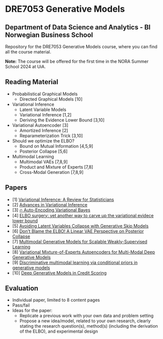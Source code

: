 # DRE7053 Generative Models
## Department of Data Science and Analytics - BI Norwegian Business School

Repository for the DRE7053 Generative Models course, where you can find all the course material.

**Note:** The course will be offered for the first time in the NORA Summer School 2024 at UiA. 

## Reading Material 
* Probabilistical Graphical Models
  - Directed Graphical Models [10] 
* Variational Inference 
  - Latent Variable Models
  - Variational Inference [1,2]
  - Deriving the Evidence Lower Bound [3,10]
* Variational Autoencoder [3]
  - Amortized Inference [2]
  - Reparameterization Trick [3,10]
* Should we optimize the ELBO?
  - Bound on Mutual Information [4,5,9]
  - Posterior Collapse [5,6]
* Multimodal Learning
  - Multimodal VAEs [7,8,9]
  - Product and Mixture of Experts [7,8]
  - Cross-Modal Generation [7,8,9]

## Papers
* [1] [Variational Inference: A Review for Statisticians](https://arxiv.org/abs/1601.00670)
* [2] [Advances in Variational Inference](https://arxiv.org/abs/1711.05597)
* [3] [:fire: Auto-Encoding Variational Bayes](https://arxiv.org/abs/1312.6114)
* [4] [ELBO surgery: yet another way to carve up the variational evidece lower bound](http://approximateinference.org/accepted/HoffmanJohnson2016.pdf)
* [5] [Avoiding Latent Variables Collapse with Generative Skip Models](https://arxiv.org/abs/1807.04863)
* [6] [Don't Blame the ELBO! A Linear VAE Perspective on Posterior Collapse](https://arxiv.org/abs/1911.02469)
* [7] [Multimodal Generative Models for Scalable Weakly-Supervised Learning](https://arxiv.org/abs/1802.05335)
* [8] [Variational Mixture-of-Experts Autoencoders for Multi-Modal Deep Generative Models](https://arxiv.org/abs/1911.03393)
* [9] [Discriminative multimodal learning via conditional priors in generative models](https://doi.org/10.1016/j.neunet.2023.10.048)
* [10] [Deep Generative Models in Credit Scoring](https://munin.uit.no/handle/10037/20407)

## Evaluation 
* Individual paper, limited to 8 content pages
* Pass/fail
* Ideas for the paper: 
  - Replicate a previous work with your own data and problem setting 
  - Propose a new idea/model, related to your own research, clearly stating the research question(s), method(s) (including the derivation of the ELBO), and experimental design
